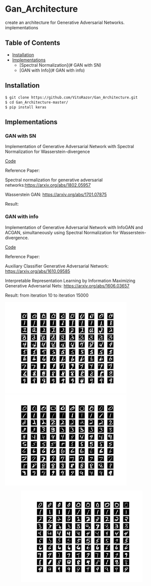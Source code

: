 # Gan_Architecture
create an architecture for Generative Adversarial Networks.
implementations 
## Table of Contents
  * [Installation](#installation)
  * [Implementations](#implementations)
    + [Spectral Normalization](# GAN with SN)  
    + [GAN with Info](# GAN with info)

## Installation
    $ git clone https://github.com/VitoRazor/Gan_Architecture.git
    $ cd Gan_Architecture-master/
    $ pip install keras

## Implementations   
### GAN with SN
Implementation of Generative Adversarial Network with Spectral Normalization for Wasserstein-divergence 

[Code](myGan_w_sn.py)

Reference Paper:

Spectral normalization for generative adversarial networks:https://arxiv.org/abs/1802.05957

Wasserstein GAN: https://arxiv.org/abs/1701.07875

Result:

### GAN with info
Implementation of Generative Adversarial Network with InfoGAN and ACGAN, simultaneously using Spectral Normalization for Wasserstein-divergence.

[Code](myGan_info.py)

Reference Paper:

Auxiliary Classifier Generative Adversarial Network: https://arxiv.org/abs/1610.09585

Interpretable Representation Learning by Information Maximizing Generative Adversarial Nets: https://arxiv.org/abs/1606.03657                                             
                 
Result:
from iteration 10 to iteration 15000
<p align="left">
    <img src="https://github.com/VitoRazor/Gan_Architecture/blob/master/result/Gan_info/example_100.png" width="400"\>
    <img src="https://github.com/VitoRazor/Gan_Architecture/blob/master/result/Gan_info/example_10000.png" width="400"\>
</p>
<p align="center">
    <img src="https://github.com/VitoRazor/Gan_Architecture/blob/master/result/Gan_info/example_15000.png" width="400"\>
</p>


